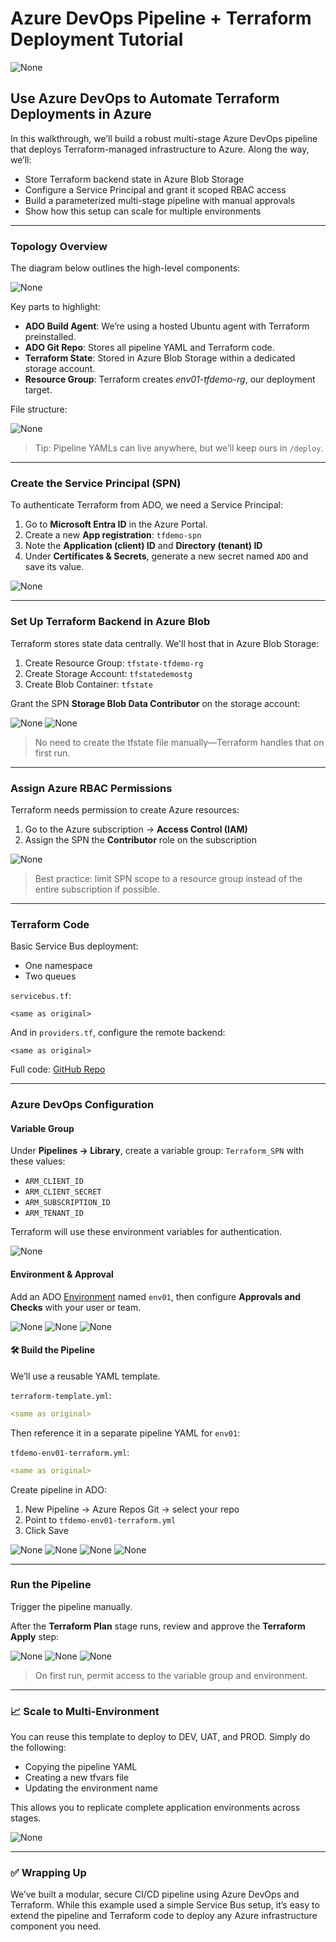 # Azure DevOps Pipeline + Terraform Deployment Tutorial

![None](https://miro.medium.com/v2/resize\:fit:700/0*5iGW5XrxHIeZb-eX.png)

## Use Azure DevOps to Automate Terraform Deployments in Azure

In this walkthrough, we’ll build a robust multi-stage Azure DevOps pipeline that deploys Terraform-managed infrastructure to Azure. Along the way, we’ll:

* Store Terraform backend state in Azure Blob Storage
* Configure a Service Principal and grant it scoped RBAC access
* Build a parameterized multi-stage pipeline with manual approvals
* Show how this setup can scale for multiple environments

---

### Topology Overview

The diagram below outlines the high-level components:

![None](https://miro.medium.com/v2/resize\:fit:700/0*5iGW5XrxHIeZb-eX.png)

Key parts to highlight:

* **ADO Build Agent**: We’re using a hosted Ubuntu agent with Terraform preinstalled.
* **ADO Git Repo**: Stores all pipeline YAML and Terraform code.
* **Terraform State**: Stored in Azure Blob Storage within a dedicated storage account.
* **Resource Group**: Terraform creates *env01-tfdemo-rg*, our deployment target.

File structure:

![None](https://miro.medium.com/v2/resize\:fit:700/0*HD9rHU2N71ryGAuW.png)

> Tip: Pipeline YAMLs can live anywhere, but we’ll keep ours in `/deploy`.

---

### Create the Service Principal (SPN)

To authenticate Terraform from ADO, we need a Service Principal:

1. Go to **Microsoft Entra ID** in the Azure Portal.
2. Create a new **App registration**: `tfdemo-spn`
3. Note the **Application (client) ID** and **Directory (tenant) ID**
4. Under **Certificates & Secrets**, generate a new secret named `ADO` and save its value.

![None](https://miro.medium.com/v2/resize\:fit:700/0*TcXK0wSIBfL2De7I.png)

---

### Set Up Terraform Backend in Azure Blob

Terraform stores state data centrally. We'll host that in Azure Blob Storage:

1. Create Resource Group: `tfstate-tfdemo-rg`
2. Create Storage Account: `tfstatedemostg`
3. Create Blob Container: `tfstate`

Grant the SPN **Storage Blob Data Contributor** on the storage account:

![None](https://miro.medium.com/v2/resize\:fit:700/0*M2hk7fQjuvsZFPMV.png)
![None](https://miro.medium.com/v2/resize\:fit:700/0*aNWzEt0OhbJ2I03U.png)

> No need to create the tfstate file manually—Terraform handles that on first run.

---

### Assign Azure RBAC Permissions

Terraform needs permission to create Azure resources:

1. Go to the Azure subscription → **Access Control (IAM)**
2. Assign the SPN the **Contributor** role on the subscription

![None](https://miro.medium.com/v2/resize\:fit:700/0*A4td9JJmFUWkEgdj.png)

> Best practice: limit SPN scope to a resource group instead of the entire subscription if possible.

---

### Terraform Code

Basic Service Bus deployment:

* One namespace
* Two queues

`servicebus.tf`:

```hcl
<same as original>
```

And in `providers.tf`, configure the remote backend:

```hcl
<same as original>
```

Full code: [GitHub Repo](https://github.com/andrew-kelleher/terraformadopipeline)

---

### Azure DevOps Configuration

#### Variable Group

Under **Pipelines → Library**, create a variable group: `Terraform_SPN` with these values:

* `ARM_CLIENT_ID`
* `ARM_CLIENT_SECRET`
* `ARM_SUBSCRIPTION_ID`
* `ARM_TENANT_ID`

Terraform will use these environment variables for authentication.

![None](https://miro.medium.com/v2/resize\:fit:700/0*m3N_RVVxm9WznDRg.png)

#### Environment & Approval

Add an ADO [Environment](https://techcommunity.microsoft.com/t5/healthcare-and-life-sciences/azure-devops-pipelines-environments-and-variables/ba-p/3707414) named `env01`, then configure **Approvals and Checks** with your user or team.

![None](https://miro.medium.com/v2/resize\:fit:700/0*lwx6MDC8kbvKvkoY.png)
![None](https://miro.medium.com/v2/resize\:fit:700/0*aVMcQ_NuQ6cXCWC3.png)
![None](https://miro.medium.com/v2/resize\:fit:700/0*Z1LsCoH66MgO41gZ.png)

#### 🛠️ Build the Pipeline

We’ll use a reusable YAML template.

`terraform-template.yml`:

```yaml
<same as original>
```

Then reference it in a separate pipeline YAML for `env01`:

`tfdemo-env01-terraform.yml`:

```yaml
<same as original>
```

Create pipeline in ADO:

1. New Pipeline → Azure Repos Git → select your repo
2. Point to `tfdemo-env01-terraform.yml`
3. Click Save

![None](https://miro.medium.com/v2/resize\:fit:700/0*yY-R-oUlT_HlVX7J.png)
![None](https://miro.medium.com/v2/resize\:fit:700/0*9o7gmDvrioFMgTh7.png)
![None](https://miro.medium.com/v2/resize\:fit:700/0*T5kb7_y4Q6Noot5l.png)
![None](https://miro.medium.com/v2/resize\:fit:700/0*y_2ke5BSfJ4SWxe4.png)

---

### Run the Pipeline

Trigger the pipeline manually.

After the **Terraform Plan** stage runs, review and approve the **Terraform Apply** step:

![None](https://miro.medium.com/v2/resize\:fit:700/0*PwxzGCYXsD6Gx4mt.png)
![None](https://miro.medium.com/v2/resize\:fit:700/0*1dUp-tbM2maDzGay.png)
![None](https://miro.medium.com/v2/resize\:fit:700/0*7LhlW8AthtNelYR8.png)

> On first run, permit access to the variable group and environment.

---

### 📈 Scale to Multi-Environment

You can reuse this template to deploy to DEV, UAT, and PROD. Simply do the following:

* Copying the pipeline YAML
* Creating a new tfvars file
* Updating the environment name

This allows you to replicate complete application environments across stages.

![None](https://miro.medium.com/v2/resize\:fit:700/0*BuyRRwrLmfHWVqnO.png)

---

### ✅ Wrapping Up

We’ve built a modular, secure CI/CD pipeline using Azure DevOps and Terraform. While this example used a simple Service Bus setup, it’s easy to extend the pipeline and Terraform code to deploy any Azure infrastructure component you need.
